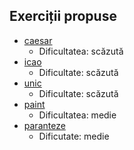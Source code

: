 Exerciții propuse
-----------------

- [caesar](caesar)
	- Dificultatea: scăzută
- [icao](icao)
	- Dificultate: scăzută
- [unic](unic)
	- Dificultate: scăzută
- [paint](paint)
	- Dificultatea: medie
- [paranteze](paranteze)
	- Dificutate: medie